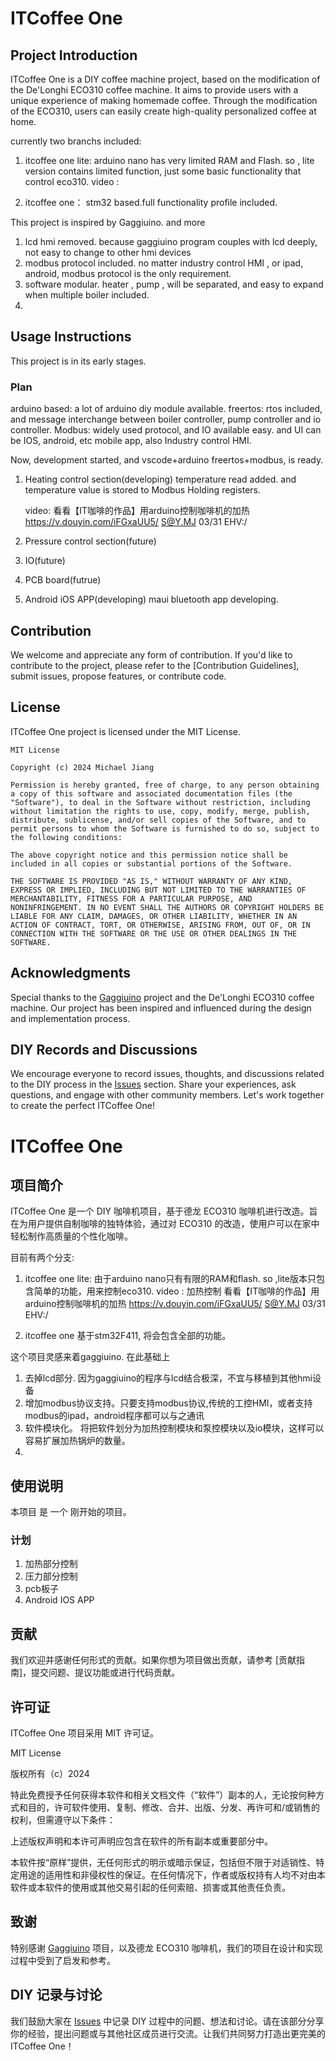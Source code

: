 # ITCoffee One

## Project Introduction

ITCoffee One is a DIY coffee machine project, based on the modification of the De'Longhi ECO310 coffee machine. It aims to provide users with a unique experience of making homemade coffee. Through the modification of the ECO310, users can easily create high-quality personalized coffee at home.



currently two branchs included:
1. itcoffee one lite: arduino nano has very limited RAM and Flash. so , lite version contains  limited function, just some basic functionality that control eco310.
   video :
   
3. itcoffee one：
   stm32 based.full functionality profile included.
    

This project is inspired by Gaggiuino. and more
1. lcd hmi removed. because gaggiuino program couples with lcd deeply, not easy to change to other hmi devices
2. modbus protocol included. no matter industry control HMI , or ipad, android,  modbus protocol is the only requirement.
3. software modular. heater , pump , will be separated, and easy to expand when multiple boiler included.
4. 

## Usage Instructions

This project is in its early stages.

### Plan


arduino  based: a lot of arduino diy module available.
freertos: rtos included, and message interchange between boiler controller, pump controller and io controller. 
Modbus:  widely used protocol, and IO available easy.  and UI can be IOS, android, etc mobile app, also Industry control HMI.

Now, development started, and vscode+arduino freertos+modbus, is ready.


1. Heating control section(developing)
   temperature read added. and temperature value is stored to Modbus Holding registers. 
   

   video:
   看看【IT咖啡的作品】用arduino控制咖啡机的加热  https://v.douyin.com/iFGxaUU5/ S@Y.MJ 03/31 EHV:/
   
   
3. Pressure control section(future)

4. IO(future)
5.  PCB board(futrue)
6. Android iOS APP(developing)
  maui bluetooth app developing.

## Contribution

We welcome and appreciate any form of contribution. If you'd like to contribute to the project, please refer to the [Contribution Guidelines], submit issues, propose features, or contribute code.

## License

ITCoffee One project is licensed under the MIT License.

```
MIT License

Copyright (c) 2024 Michael Jiang

Permission is hereby granted, free of charge, to any person obtaining a copy of this software and associated documentation files (the "Software"), to deal in the Software without restriction, including without limitation the rights to use, copy, modify, merge, publish, distribute, sublicense, and/or sell copies of the Software, and to permit persons to whom the Software is furnished to do so, subject to the following conditions:

The above copyright notice and this permission notice shall be included in all copies or substantial portions of the Software.

THE SOFTWARE IS PROVIDED "AS IS," WITHOUT WARRANTY OF ANY KIND, EXPRESS OR IMPLIED, INCLUDING BUT NOT LIMITED TO THE WARRANTIES OF MERCHANTABILITY, FITNESS FOR A PARTICULAR PURPOSE, AND NONINFRINGEMENT. IN NO EVENT SHALL THE AUTHORS OR COPYRIGHT HOLDERS BE LIABLE FOR ANY CLAIM, DAMAGES, OR OTHER LIABILITY, WHETHER IN AN ACTION OF CONTRACT, TORT, OR OTHERWISE, ARISING FROM, OUT OF, OR IN CONNECTION WITH THE SOFTWARE OR THE USE OR OTHER DEALINGS IN THE SOFTWARE.
```

## Acknowledgments

Special thanks to the [Gaggiuino](https://github.com/Zer0-bit/gaggiuino) project and the De'Longhi ECO310 coffee machine. Our project has been inspired and influenced during the design and implementation process.

## DIY Records and Discussions

We encourage everyone to record issues, thoughts, and discussions related to the DIY process in the [Issues](https://github.com/jiangxinghui/itcoffee-one/issues) section. Share your experiences, ask questions, and engage with other community members. Let's work together to create the perfect ITCoffee One!






# ITCoffee One

## 项目简介

ITCoffee One 是一个 DIY 咖啡机项目，基于德龙 ECO310 咖啡机进行改造。旨在为用户提供自制咖啡的独特体验，通过对 ECO310 的改造，使用户可以在家中轻松制作高质量的个性化咖啡。


目前有两个分支:
1. itcoffee one lite: 由于arduino nano只有有限的RAM和flash. so ,lite版本只包含简单的功能，用来控制eco310.
   video : 加热控制   看看【IT咖啡的作品】用arduino控制咖啡机的加热  https://v.douyin.com/iFGxaUU5/ S@Y.MJ 03/31 EHV:/
   
3. itcoffee one
   基于stm32F411, 将会包含全部的功能。 
    

这个项目灵感来着gaggiuino. 在此基础上
1. 去掉lcd部分. 因为gaggiuino的程序与lcd结合极深，不宜与移植到其他hmi设备
2. 增加modbus协议支持。只要支持modbus协议,传统的工控HMI，或者支持modbus的ipad，android程序都可以与之通讯
4. 软件模块化。 将把软件划分为加热控制模块和泵控模块以及io模块，这样可以容易扩展加热锅炉的数量。
5. 
## 使用说明

本项目 是 一个 刚开始的项目。

### 计划

1. 加热部分控制
2. 压力部分控制
3. pcb板子
4. Android IOS APP

## 贡献

我们欢迎并感谢任何形式的贡献。如果你想为项目做出贡献，请参考 [贡献指南]，提交问题、提议功能或进行代码贡献。

## 许可证

ITCoffee One 项目采用 MIT 许可证。

MIT License

版权所有（c）2024 <Michael Jiang>

特此免费授予任何获得本软件和相关文档文件（“软件”）副本的人，无论按何种方式和目的，许可软件使用、复制、修改、合并、出版、分发、再许可和/或销售的权利，但需遵守以下条件：

上述版权声明和本许可声明应包含在软件的所有副本或重要部分中。

本软件按“原样”提供，无任何形式的明示或暗示保证，包括但不限于对适销性、特定用途的适用性和非侵权性的保证。在任何情况下，作者或版权持有人均不对由本软件或本软件的使用或其他交易引起的任何索赔、损害或其他责任负责。


## 致谢

特别感谢 [Gaggiuino](https://github.com/Zer0-bit/gaggiuino) 项目，以及德龙 ECO310 咖啡机，我们的项目在设计和实现过程中受到了启发和参考。

## DIY 记录与讨论

我们鼓励大家在 [Issues](https://github.com/jiangxinghui/itcoffee-one/issues) 中记录 DIY 过程中的问题、想法和讨论。请在该部分分享你的经验，提出问题或与其他社区成员进行交流。让我们共同努力打造出更完美的 ITCoffee One！



